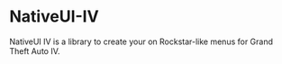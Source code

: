 # NativeUI-IV
NativeUI IV is a library to create your on Rockstar-like menus for Grand Theft Auto IV.
